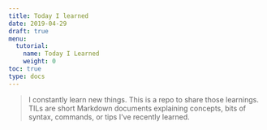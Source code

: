 ```yaml
---
title: Today I learned 
date: 2019-04-29
draft: true
menu:
  tutorial:
    name: Today I Learned
    weight: 0
toc: true
type: docs
---
```




> I constantly learn new things. This is a repo to share those learnings. TILs are short Markdown documents explaining concepts, bits of syntax, commands, or tips I've recently learned.

